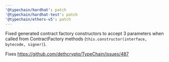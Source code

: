 ```yaml
---
'@typechain/hardhat': patch
'@typechain/hardhat-test': patch
'@typechain/ethers-v5': patch
---
```


Fixed generated contract factory constructors to accept 3 parameters when called from ContractFactory methods
(`this.constructor(interface, bytecode, signer)`).

Fixes https://github.com/dethcrypto/TypeChain/issues/487
